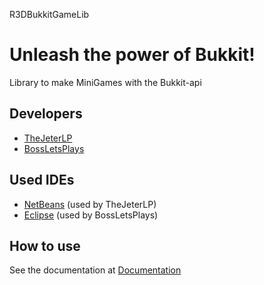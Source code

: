 R3DBukkitGameLib

Unleash the power of Bukkit!
================

Library to make MiniGames with the Bukkit-api

Developers
------------
* [TheJeterLP](https://github.com/TheJeterLP/)
* [BossLetsPlays](https://github.com/BossLetsPlays/)
 
Used IDEs
------------
* [NetBeans](https://netbeans.org) (used by TheJeterLP)
* [Eclipse](https://eclipse.org) (used by BossLetsPlays)

How to use
------------
See the documentation at [Documentation](http://docs.redthirddivision.com/bukkitgamelib)

